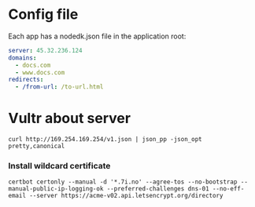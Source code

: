 # Config file

Each app has a nodedk.json file in the application root:

```yml
server: 45.32.236.124
domains:
  - docs.com
  - www.docs.com
redirects:
  - /from-url: /to-url.html
```

# Vultr about server

```
curl http://169.254.169.254/v1.json | json_pp -json_opt pretty,canonical
```

### Install wildcard certificate

```
certbot certonly --manual -d '*.7i.no' --agree-tos --no-bootstrap --manual-public-ip-logging-ok --preferred-challenges dns-01 --no-eff-email --server https://acme-v02.api.letsencrypt.org/directory
```